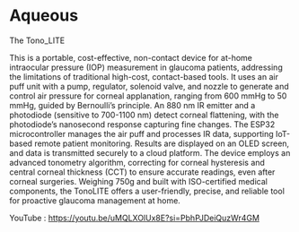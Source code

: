 # Aqueous
The Tono_LITE

This is a portable, cost-effective, non-contact device for at-home intraocular pressure (IOP) measurement in glaucoma patients, addressing the limitations of traditional high-cost, contact-based tools. It uses an air puff unit with a pump, regulator, solenoid valve, and nozzle to generate and control air pressure for corneal applanation, ranging from 600 mmHg to 50 mmHg, guided by Bernoulli’s principle. An 880 nm IR emitter and a photodiode (sensitive to 700-1100 nm) detect corneal flattening, with the photodiode’s nanosecond response capturing fine changes. The ESP32 microcontroller manages the air puff and processes IR data, supporting IoT-based remote patient monitoring. Results are displayed on an OLED screen, and data is transmitted securely to a cloud platform. The device employs an advanced tonometry algorithm, correcting for corneal hysteresis and central corneal thickness (CCT) to ensure accurate readings, even after corneal surgeries. Weighing 750g and built with ISO-certified medical components, the TonoLITE offers a user-friendly, precise, and reliable tool for proactive glaucoma management at home.

YouTube : https://youtu.be/uMQLXOlUx8E?si=PbhPJDeiQuzWr4GM
